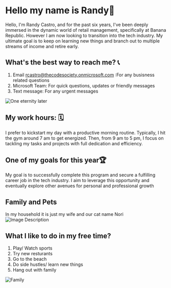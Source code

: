 # Hello my name is Randy💫

Hello, I'm Randy Castro, and for the past six years, I've been deeply immersed in the dynamic world of retail management, specifically at Banana Republic. However I am now looking to transition into the tech industry. My ultimate goal is to keep on learning new things and branch out to multiple streams of income and retire early.

## What's the best way to reach me? 📞
1. Email rcastro@thecodesociety.onmicrosoft.com
 :For any busisness related questions  
 2. Microsoft Team:
 For quick questions, updates or friendly messages 
 3. Text message: 
 For any urgent messages 
 
![One eternity later](https://media.giphy.com/media/IxLeSDtUaZRmSiyCTf/giphy.gif)


## My work hours: 🗓️

I prefer to kickstart my day with a productive morning routine. Typically, I hit the gym around 7 am to get energized. Then, from 9 am to 5 pm, I focus on tackling my tasks and projects with full dedication and efficiency.
## One of my goals for this year🏆
My goal is to successfully complete this program and secure a fulfilling career job in the tech industry. I aim to leverage this opportunity and eventually explore other avenues for personal and professional growth 

## Family and Pets
 In my household it is just my wife and our cat name Nori
![Image Description](https://github.com/RandyCastr0/pics/raw/main/IMG_0786.jpg)



## What I like to do in my free time?
1. Play/ Watch sports
2. Try new resturants
3. Go to the beach
4. Do side hustles/ learn new things
5. Hang out with family 

![Family](https://media.giphy.com/media/amg2hcfGDkKt4Q3DpF/giphy.gif)
